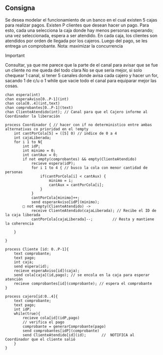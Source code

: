 ## Consigna

Se desea modelar el funcionamiento de un banco en el cual existen 5 cajas para realizar
pagos. Existen P clientes que desean hacer un pago. Para esto, cada una selecciona la caja
donde hay menos personas esperando; una vez seleccionada, espera a ser atendido. En cada
caja, los clientes son atendidos por orden de llegada por los cajeros. Luego del pago, se les
entrega un comprobante. Nota: maximizar la concurrencia


>[!Important]
> Consultar, ya que me parece que la parte de el canal para avisar que se fue un cliente no me queda del todo clara
> No se que seria mejor, si solo chequear 1 canal, si tener 5 canales donde avisa cada cajero y hacer un for, sacando 1 de c/u
> o 1 while que vacie todo el canal para equiparar mejor las cosas.
```
chan espera(int)
chan esperaAviso[0..P-1](int)
chan cola[0..4](int,text)
chan comprobantes[0..P-1](text)
chan ClienteAtendido(int); // Canal para que el Cajero informe al Coordinador la liberación

process Coordinador { // hacer con if no deterministico entre ambas alternativas co prioridad en el !empty
    int cantPorCola[5] = ([5] 0) // indice de 0 a 4
    int cajaLiberada;
    for i 1 to N{
        int idP;
        int minimo = 0;
        int cantAux = 0;
        if not empty(comprobantes) && empty(ClienteAtendido)
            recieve espera(idP);
            for i 1 to 4 { // busco la cola con menor cantidad de personas
                if(cantPorCola[i] < cantAux) {
                    minimo = i;
                    cantAux = cantPorCola[i];
                }
            }
            cantPorCola[minimo]++;
            send esperarAviso[idP](minimo);
        □ not empty(ClienteAtendido) ->
            receive ClienteAtendido(cajaLiberada); // Recibe el ID de la caja liberada
            cantPorCola[cajaLiberada]--;         // Resta y mantiene la coherencia
        
    }
    
}

process Cliente [id: 0..P-1]{
    text comprobante;
    text pago;
    int caja;
    send espera(id);
    recieve esperaAviso[id](caja); 
    send cola[caja](id,pago); // se encola en la caja para esperar atención
    recieve comprobantes[id](comprobante); // espera el comprobante
}

process cajero[id:0..4]{
    text comprobante;
    text pago;
    int idP;
    while(true){
        recieve cola[id](idP,pago)
        // verifica el pago
        comprobante = generarComprobante(pago)
        send comprobantes[idP](comprobante)
        send ClienteAtendido[id](id);       //  NOTIFICA al Coordinador que el cliente salió
    }
}
```

